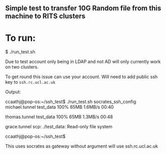 ## Simple test to transfer 10G Random file from this machine to RITS clusters

# To run:

$ ./run_test.sh

Due to test account only being in LDAP and not AD will only currently work on two clusters.

To get round this issue can use your account. Will need to add public ssh key to `ssh.rc.ucl.ac.uk`

Output:

ccaathj@pop-os:~/ssh_test$ ./run_test.sh socrates_ssh_config
michael.tunnel
test_data                                                                     100%   65MB   1.6MB/s   00:40    

thomas.tunnel
test_data                                                                     100%   65MB   1.3MB/s   00:48    

grace.tunnel
scp: ./test_data: Read-only file system

ccaathj@pop-os:~/ssh_test$ 

This uses socrates as gateway without argument will use ssh.rc.ucl.ac.uk

